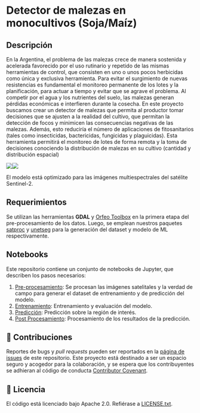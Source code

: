 # Detector de malezas en monocultivos (Soja/Maíz)

## Descripción

En la Argentina, el problema de las malezas crece de manera sostenida y acelerada favorecido por el uso rutinario y repetido de las mismas herramientas de control, que consisten en uno o unos pocos herbicidas como única y exclusiva herramienta. Para evitar el surgimiento de nuevas resistencias es fundamental el monitoreo permanente de los lotes y la planificación, para actuar a tiempo y evitar que se agrave el problema. Al competir por el agua y los nutrientes del suelo, las malezas generan pérdidas económicas e interfieren durante la cosecha. En este proyecto buscamos crear un detector de malezas que permita al productor tomar decisiones que se ajusten a la realidad del cultivo, que permitan la detección de focos y minimicen las consecuencias negativas de las malezas. Además, esto reduciría el número de aplicaciones de fitosanitarios (tales como insecticidas, bactericidas, fungicidas y plaguicidas). Esta herramienta permitirá el monitoreo de lotes de forma remota y la toma de decisiones conociendo la distribución de malezas en su cultivo (cantidad y distribución espacial)

![](https://mundoagro.cl/wp-content/uploads/2024/01/3.jpg)![](img_readme/B.png)

El modelo está optimizado para las imágenes multiespectrales del satélite Sentinel-2. 

## Requerimientos

Se utilizan las herramientas **GDAL** y [Orfeo Toolbox](https://www.orfeo-toolbox.org/) en la primera etapa del pre-procesamiento de los datos. Luego, se emplean nuestros paquetes [satproc](https://github.com/dymaxionlabs/satproc) y [unetseg](https://github.com/dymaxionlabs/satproc) para la generación del dataset y modelo de ML respectivamente.

## Notebooks

Este repositorio contiene un conjunto de notebooks de Jupyter, que describen los pasos necesarios:

1. [Pre-procesamiento](notebooks/1_Preprocesamiento.ipynb): Se procesan las imágenes satelitales y la verdad de campo para generar el dataset de entrenamiento y de predicción del modelo.
2. [Entrenamiento](notebooks/2_Entrenamiento.ipynb): Entrenamiento y evaluación del modelo.
3. [Predicción](notebooks/3_Prediccion.ipynb): Predicción sobre la región de interés.
4. [Post Procesamiento](notebooks/4_Post-procesamiento.ipynb): Procesamiento de los resultados de la predicción.

## :handshake: Contribuciones

Reportes de bugs y *pull requests* pueden ser reportados en la [página de issues](https://github.com/dymaxionlabs/basurales) de este repositorio. Este proyecto está destinado a ser un espacio seguro y acogedor para la colaboración, y se espera que los contribuyentes se adhieran al código de conducta [Contributor
Covenant](http://contributor-covenant.org).

## :page_facing_up: Licencia

El código está licenciado bajo Apache 2.0. Refiérase a [LICENSE.txt](LICENSE.txt).
